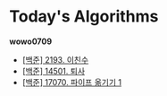 # Today's Algorithms

**wowo0709**

* [[백준] 2193. 이친수](https://www.acmicpc.net/problem/2193)
* [[백준] 14501. 퇴사](https://www.acmicpc.net/problem/14501) 
* [[백준] 17070. 파이프 옮기기 1](https://www.acmicpc.net/problem/17070)